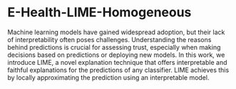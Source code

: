 # E-Health-LIME-Homogeneous

Machine learning models have gained widespread adoption, but their lack of interpretability often poses challenges. Understanding the reasons behind predictions is crucial for assessing trust, 
especially when making decisions based on predictions or deploying new models. In this work, we introduce LIME,
a novel explanation technique that offers interpretable and faithful explanations for the predictions of any classifier. LIME achieves this by locally approximating the prediction using an interpretable model.

